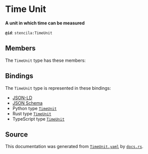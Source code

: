 # Time Unit

**A unit in which time can be measured**

**`@id`**: `stencila:TimeUnit`

## Members

The `TimeUnit` type has these members:



## Bindings

The `TimeUnit` type is represented in these bindings:

- [JSON-LD](https://stencila.dev/TimeUnit.jsonld)
- [JSON Schema](https://stencila.dev/TimeUnit.schema.json)
- Python type [`TimeUnit`](https://github.com/stencila/stencila/blob/main/python/stencila/types/time_unit.py)
- Rust type [`TimeUnit`](https://github.com/stencila/stencila/blob/main/rust/schema/src/types/time_unit.rs)
- TypeScript type [`TimeUnit`](https://github.com/stencila/stencila/blob/main/typescript/src/types/TimeUnit.ts)

## Source

This documentation was generated from [`TimeUnit.yaml`](https://github.com/stencila/stencila/blob/main/schema/TimeUnit.yaml) by [`docs.rs`](https://github.com/stencila/stencila/blob/main/rust/schema-gen/src/docs.rs).